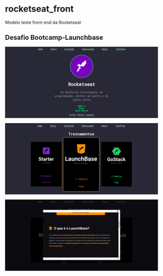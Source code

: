 # rocketseat_front
Modelo teste front-end da Rocketseat

## Desafio Bootcamp-Launchbase

![Pagina home](https://github.com/Wendller/rocketseat_front/blob/master/Captura%20de%20tela%20de%202020-01-31%2000-09-08.png)

![Pagina sobre cursos](https://github.com/Wendller/rocketseat_front/blob/master/Captura%20de%20tela%20de%202020-01-31%2000-09-22.png)

![Modelo de curso](https://github.com/Wendller/rocketseat_front/blob/master/Captura%20de%20tela%20de%202020-01-31%2000-09-49.png)
